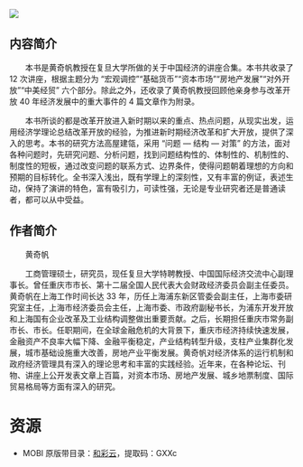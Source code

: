 ![](http://img3m5.ddimg.cn/47/18/28991405-1_ｕ_3.jpg)

## 内容简介

　　本书是黄奇帆教授在复旦大学所做的关于中国经济的讲座合集。本书共收录了 12 次讲座，根据主题分为 “宏观调控”“基础货币”“资本市场”“房地产发展”“对外开放”“中美经贸” 六个部分。除此之外，还收录了黄奇帆教授回顾他亲身参与改革开放 40 年经济发展中的重大事件的 4 篇文章作为附录。

　　本书所谈的都是改革开放进入新时期以来的重点、热点问题，从现实出发，运用经济学理论总结改革开放的经验，为推进新时期经济改革和扩大开放，提供了深入的思考。本书的研究方法高屋建瓴，采用 “问题 — 结构 — 对策” 的方法，面对各种问题时，先研究问题、分析问题，找到问题结构性的、体制性的、机制性的、制度性的短板，通过改变问题的联系方式、边界条件，使得问题朝着理想的方向和预期的目标转化。全书深入浅出，既有学理上的深刻性，又有丰富的例证，表述生动，保持了演讲的特色，富有吸引力，可读性强，无论是专业研究者还是普通读者，都可以从中受益。

## 作者简介

　　黄奇帆

　　工商管理硕士，研究员，现任复旦大学特聘教授、中国国际经济交流中心副理事长。曾任重庆市市长、第十二届全国人民代表大会财政经济委员会副主任委员。黄奇帆在上海工作时间长达 33 年，历任上海浦东新区管委会副主任，上海市委研究室主任，上海市经济委员会主任，上海市委、市政府副秘书长，为浦东开发开放和上海国有企业改革及工业结构调整做出重要贡献。之后，长期担任重庆市常务副市长、市长。任职期间，在全球金融危机的大背景下，重庆市经济持续快速发展，金融资产不良率大幅下降、金融平衡稳定，产业结构转型升级，支柱产业集群化发展，城市基础设施重大改善，房地产业平衡发展。黄奇帆对经济体系的运行机制和政府经济管理具有深入的理论思考和丰富的实践经验。近年来，在各种论坛、刊物、讲座上公开发表文章上百篇，对资本市场、房地产发展、城乡地票制度、国际贸易格局等方面有深入的研究。

# 资源

* MOBI 原版带目录：[和彩云](https://caiyun.139.com/m/i?0n5CrP1OkWR4G)，提取码：GXXc
